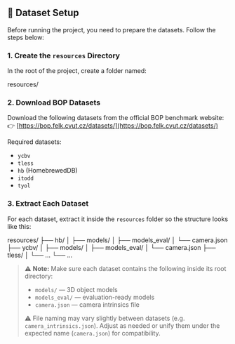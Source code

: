 ## 📁 Dataset Setup

Before running the project, you need to prepare the datasets. Follow the steps below:

### 1. Create the `resources` Directory

In the root of the project, create a folder named:

resources/


### 2. Download BOP Datasets

Download the following datasets from the official BOP benchmark website:  
👉 [https://bop.felk.cvut.cz/datasets/](https://bop.felk.cvut.cz/datasets/)

Required datasets:

- `ycbv`
- `tless`
- `hb` (HomebrewedDB)
- `itodd`
- `tyol`

### 3. Extract Each Dataset

For each dataset, extract it inside the `resources` folder so the structure looks like this:

resources/
├── hb/
│ ├── models/
│ ├── models_eval/
│ └── camera.json
├── ycbv/
│ ├── models/
│ ├── models_eval/
│ └── camera.json
├── tless/
│ └── ...
└── ...


> ⚠️ **Note:** Make sure each dataset contains the following inside its root directory:
> - `models/` — 3D object models  
> - `models_eval/` — evaluation-ready models  
> - `camera.json` — camera intrinsics file  
> 
> ⚠️ File naming may vary slightly between datasets (e.g. `camera_intrinsics.json`). Adjust as needed or unify them under the expected name (`camera.json`) for compatibility.


